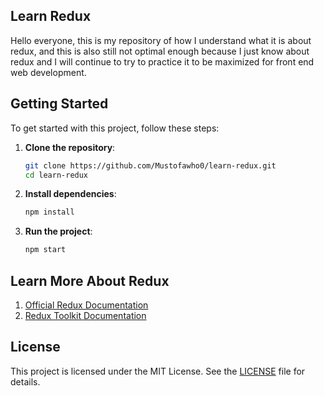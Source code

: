 ## Learn Redux

Hello everyone, this is my repository of how I understand what it is about redux, and this is also still not optimal enough because I just know about redux and I will continue to try to practice it to be maximized for front end web development.

## Getting Started

To get started with this project, follow these steps:

1. **Clone the repository**:

   ```bash
   git clone https://github.com/Mustofawho0/learn-redux.git
   cd learn-redux
   ```

2. **Install dependencies**:

   ```bash
   npm install
   ```

3. **Run the project**:
   ```bash
   npm start
   ```

## Learn More About Redux

1. [Official Redux Documentation](https://redux.js.org/)
2. [Redux Toolkit Documentation](https://redux-toolkit.js.org/)

## License

This project is licensed under the MIT License. See the [LICENSE](https://opensource.org/license/mit) file for details.
